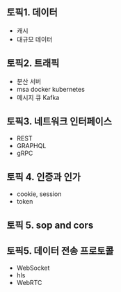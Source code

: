 ## 토픽1. 데이터

- 캐시
- 대규모 데이터

## 토픽2. 트래픽

- 분산 서버
- msa docker kubernetes
- 메시지 큐 Kafka

## 토픽3. 네트워크 인터페이스

- REST
- GRAPHQL
- gRPC

## 토픽 4. 인증과 인가

- cookie, session
- token

## 토픽 5. sop and cors

## 토픽5. 데이터 전송 프로토콜

- WebSocket
- hls
- WebRTC
